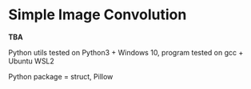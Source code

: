 # Simple Image Convolution
**TBA**

Python utils tested on Python3 + Windows 10, program tested on gcc + Ubuntu WSL2

Python package = struct, Pillow
